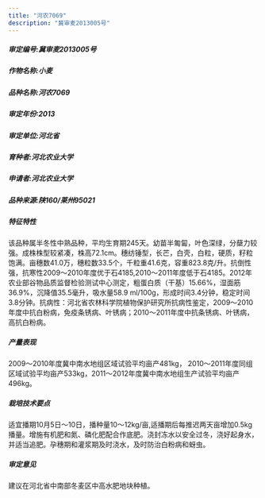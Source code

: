 ```yaml
---
title: "河农7069"
description: "冀审麦2013005号"
---
```

##### 审定编号:冀审麦2013005号

##### 作物名称:小麦

##### 品种名称:河农7069

##### 审定年份:2013

##### 审定单位:河北省

##### 育种者:河北农业大学

##### 申请者:河北农业大学

##### 品种来源:陕160/莱州95021

##### 特征特性
该品种属半冬性中熟品种，平均生育期245天。幼苗半匍匐，叶色深绿，分蘖力较强。成株株型较紧凑，株高72.1cm。穗纺锤型，长芒，白壳，白粒，硬质，籽粒饱满。亩穗数41.0万，穗粒数33.5个，千粒重41.6克，容重823.8克/升。抗倒性强，抗寒性2009～2010年度优于石4185,2010～2011年度低于石4185。2012年农业部谷物品质监督检验测试中心测定，粗蛋白质（干基）15.66%，湿面筋36.9%，沉降值35.5毫升，吸水量58.9 ml/100g，形成时间3.4分钟，稳定时间3.8分钟。抗病性：河北省农林科学院植物保护研究所抗病性鉴定，2009～2010年度中抗白粉病，免疫条锈病、叶锈病；2010～2011年度中抗条锈病、叶锈病，高抗白粉病。

##### 产量表现
2009～2010年度冀中南水地组区域试验平均亩产481kg， 2010～2011年度同组区域试验平均亩产533kg，2011～2012年度冀中南水地组生产试验平均亩产496kg。

##### 栽培技术要点
适宜播期10月5日～10日，播种量10～12kg/亩,适播期后每推迟两天亩增加0.5kg播量。增施有机肥和氮、磷化肥配合作底肥。浇封冻水以安全过冬，浇好起身水，并适当追肥。孕穗期和灌浆期及时浇水，及时防治白粉病和蚜虫。

##### 审定意见
建议在河北省中南部冬麦区中高水肥地块种植。
